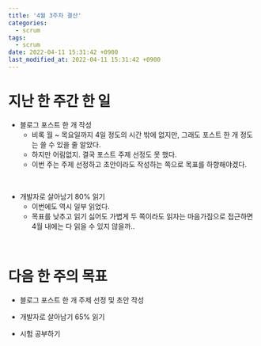 ```yaml
---
title: '4월 3주차 결산'
categories:
  - scrum
tags:
  - scrum
date: 2022-04-11 15:31:42 +0900
last_modified_at: 2022-04-11 15:31:42 +0900
---
```


# 지난 한 주간 한 일

- 블로그 포스트 한 개 작성
  - 비록 월 ~ 목요일까지 4일 정도의 시간 밖에 없지만, 그래도 포스트 한 개 정도는 쓸 수 있을 줄 알았다.
  - 하지만 어림없지. 결국 포스트 주제 선정도 못 했다.
  - 이번 주는 주제 선정하고 초안이라도 작성하는 쪽으로 목표를 하향해야겠다.

<br>

- 개발자로 살아남기 80% 읽기
  - 이번에도 역시 일부 읽었다.
  - 목표를 낮추고 읽기 싫어도 가볍게 두 쪽이라도 읽자는 마음가짐으로 접근하면 4월 내에는 다 읽을 수 있지 않을까..

<br>

# 다음 한 주의 목표

- 블로그 포스트 한 개 주제 선정 및 초안 작성

- 개발자로 살아남기 65% 읽기

- 시험 공부하기
